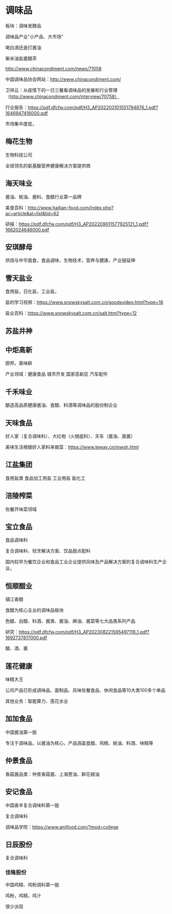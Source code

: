 # 调味品

板块：调味发酵品

调味品产业"小产品、大市场"

喝白酒还是打酱油

柴米油盐酱醋茶

http://www.chinacondiment.com/news/71058

中国调味品协会网站：http://www.chinacondiment.com/

卫祥云：从疫情下的一日三餐看调味品的发展和行业管理（http://www.chinacondiment.com/interview/70758）

行业报告：https://pdf.dfcfw.com/pdf/H3_AP202203101551794876_1.pdf?1646947416000.pdf

市场集中度低，

## 梅花生物

生物科技公司

全球领先的氨基酸营养健康解决方案提供商

## 海天味业

酱油、蚝油、酱料、食醋行业第一品牌

美食百科：http://www.haitian-food.com/index.php?ac=article&at=list&tid=62

研报：https://pdf.dfcfw.com/pdf/H3_AP202209011577925121_1.pdf?1662024646000.pdf

## 安琪酵母

烘焙与中华面食，食品调味，生物技术，营养与健康，产业链延伸

## 雪天盐业

食用盐，日化盐，工业盐，

盐的学习视频：https://www.snowskysalt.com.cn/goodsvideo.html?type=18

盐业百科：https://www.snowskysalt.com.cn/salt.html?type=12

## 苏盐井神

## 中炬高新

厨邦，美味鲜

产业领域：健康食品 城市开发 国家高新区 汽车配件

## 千禾味业

酿造高品质健康酱油、食醋、料酒等调味品的股份制企业

## 天味食品

好人家（复合调味料）、大红袍（火锅底料）、天车（酱油、面酱）

美味生活根据好人家料来做菜：https://www.teway.cn/mwsh.html

## 江盐集团

食用盐类
食品加工用盐
工业用盐
盐化工

## 涪陵榨菜

佐餐开味菜领域

## 宝立食品

食品调味料

复合调味料、轻烹解决方案、饮品甜点配料

国内较早为餐饮企业和食品工业企业提供风味及产品解决方案的复合调味料生产企业。

## 恒顺醋业

镇江香醋

食醋为核心主业的调味品板块

色醋、白醋、料酒、酱类、酱油、麻油、酱菜等七大品类系列产品

研究：https://pdf.dfcfw.com/pdf/H3_AP202308221595497119_1.pdf?1692737817000.pdf

醋、酒、酱

## 莲花健康

味精大王

公司产品已形成调味品、面制品、风味佐餐食品、休闲食品等10大类100多个单品

其他业务：智能算力、莲花水业

## 加加食品

中国酱油第一股

专注于调味品，以酱油为核心，产品涵盖食醋、鸡精、蚝油、料酒、味精等

## 仲景食品

香菇酱品类：仲景香菇酱、上海葱油、鲜花椒油

## 安记食品

中国香辛复合调味料第一股

复合调味料

调味品学院：https://www.anjifood.com/?mod=college

## 日辰股份

复合调味料

### 佳隆股份

中国鸡精、鸡粉调料第一股

鸡粉，鸡精，鸡汁

很少派现

